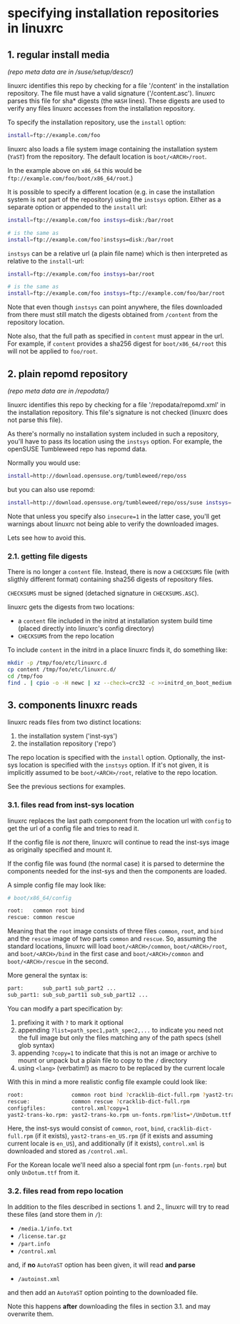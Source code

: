 # specifying installation repositories in linuxrc

## 1. regular install media

*(repo meta data are in /suse/setup/descr/)*

linuxrc identifies this repo by checking for a file '/content' in the
installation repository. The file must have a valid signature
('/content.asc'). linuxrc parses this file for sha* digests (the `HASH` lines).
These digests are used to verify any files linuxrc accesses from the
installation repository.

To specify the installation repository, use the `install` option:

```sh
install=ftp://example.com/foo
```

linuxrc also loads a file system image containing the installation system
(`YaST`) from the repository. The default location is `boot/<ARCH>/root`.

In the example above on `x86_64` this would be `ftp://example.com/foo/boot/x86_64/root`.)

It is possible to specify a different location (e.g. in case the
installation system is not part of the repository) using the `instsys`
option. Either as a separate option or appended to the `install` url:

```sh
install=ftp://example.com/foo instsys=disk:/bar/root

# is the same as
install=ftp://example.com/foo?instsys=disk:/bar/root
```

`instsys` can be a relative url (a plain file name) which is then interpreted as relative
to the `install`-url:

```sh
install=ftp://example.com/foo instsys=bar/root

# is the same as
install=ftp://example.com/foo instsys=ftp://example.com/foo/bar/root
```

Note that even though `instsys` can point anywhere, the files downloaded
from there must still match the digests obtained from `/content` from the repository location.

Note also, that the full path as specified in `content` must appear in the
url. For example, if `content` provides a sha256 digest for `boot/x86_64/root` this will not be applied to
`foo/root`.


## 2. plain repomd repository

*(repo meta data are in /repodata/)*

linuxrc identifies this repo by checking for a file '/repodata/repomd.xml' in
the installation repository. This file's signature is not checked (linuxrc
does not parse this file).

As there's normally no installation system included in such a repository,
you'll have to pass its location using the `instsys` option. For example,
the openSUSE Tumbleweed repo has repomd data.

Normally you would use:

```sh
install=http://download.opensuse.org/tumbleweed/repo/oss
```

but you can also use repomd:

```sh
install=http://download.opensuse.org/tumbleweed/repo/oss/suse instsys=../boot/x86_64/root
```

Note that unless you specify also `insecure=1` in the latter case, you'll
get warnings about linuxrc not being able to verify the downloaded images.

Lets see how to avoid this.

### 2.1. getting file digests

There is no longer a `content` file. Instead, there is now a `CHECKSUMS`
file (with sligthly different format) containing sha256 digests of
repository files.

`CHECKSUMS` must be signed (detached signature in `CHECKSUMS.ASC`).

linuxrc gets the digests from two locations:
- a `content` file included in the initrd at installation system build time (placed directly into linuxrc's config directory)
- `CHECKSUMS` from the repo location

To include `content` in the initrd in a place linuxrc finds it, do something like:

```sh
mkdir -p /tmp/foo/etc/linuxrc.d
cp content /tmp/foo/etc/linuxrc.d/
cd /tmp/foo
find . | cpio -o -H newc | xz --check=crc32 -c >>initrd_on_boot_medium
```

## 3. components linuxrc reads

linuxrc reads files from two distinct locations:

1. the installation system ('inst-sys')
2. the installation repository ('repo')

The repo location is specified with the `install` option. Optionally, the inst-sys location is specified
with the `instsys` option. If it's not given, it is implicitly assumed to be `boot/<ARCH>/root`, relative to the
repo location.

See the previous sections for examples.

### 3.1. files read from inst-sys location

linuxrc replaces the last path component from the location url with `config`
to get the url of a config file and tries to read it.

If the config file is *not* there, linuxrc will continue to read the inst-sys image as originally specified and mount it.

If the config file was found (the normal case) it is parsed to determine the
components needed for the inst-sys and then the components are loaded.

A simple config file may look like:

```sh
# boot/x86_64/config

root:   common root bind
rescue: common rescue

```

Meaning that the `root` image consists of three files `common`, `root`, and `bind` and the `rescue` image of two parts
`common` and `rescue`. So, assuming the standard locations,
linuxrc will load `boot/<ARCH>/common`, `boot/<ARCH>/root`, and `boot/<ARCH>/bind` in the first case and
`boot/<ARCH>/common` and `boot/<ARCH>/rescue` in the second.

More general the syntax is:

```sh
part:      sub_part1 sub_part2 ...
sub_part1: sub_sub_part11 sub_sub_part12 ...
```

You can modify a part specification by:

1. prefixing it with `?` to mark it optional
2. appending `?list=path_spec1,path_spec2,...` to indicate you need not the
full image but only the files matching any of the path specs (shell glob
syntax)
3. appending `?copy=1` to indicate that this is not an image or archive to mount or unpack but a
plain file to copy to the `/` directory
4. using `<lang>` (verbatim!) as macro to be replaced by the current locale

With this in mind a more realistic config file example could look like:

```sh
root:               common root bind ?cracklib-dict-full.rpm ?yast2-trans-<lang>.rpm ?configfiles
rescue:             common rescue ?cracklib-dict-full.rpm
configfiles:        control.xml?copy=1
yast2-trans-ko.rpm: yast2-trans-ko.rpm un-fonts.rpm?list=*/UnDotum.ttf

```

Here, the inst-sys would consist of `common`, `root`, `bind`, `cracklib-dict-full.rpm` (if it exists),
`yast2-trans-en_US.rpm` (if it exists and assuming current locale is `en_US`), and additionally (if it exists),
`control.xml` is downloaded and stored as `/control.xml`.

For the Korean locale we'll need also a special font rpm (`un-fonts.rpm`) but only `UnDotum.ttf` from it.

### 3.2. files read from repo location

In addition to the files described in sections 1. and 2., linuxrc will try to read these files (and store them in `/`):

- `/media.1/info.txt`
- `/license.tar.gz`
- `/part.info`
- `/control.xml`

and, if **no** `AutoYaST` option has been given, it will read **and parse**

- `/autoinst.xml`

and then add an `AutoYaST` option pointing to the downloaded file.

Note this happens **after** downloading the files in section 3.1. and may overwrite them.

